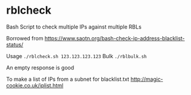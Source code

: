 # rblcheck
Bash Script to check multiple IPs against multiple RBLs

Borrowed from https://www.saotn.org/bash-check-ip-address-blacklist-status/

Usage `./rblcheck.sh 123.123.123.123`
Bulk `./rblbulk.sh`

An empty response is good

To make a list of IPs from a subnet for blacklist.txt
http://magic-cookie.co.uk/iplist.html
